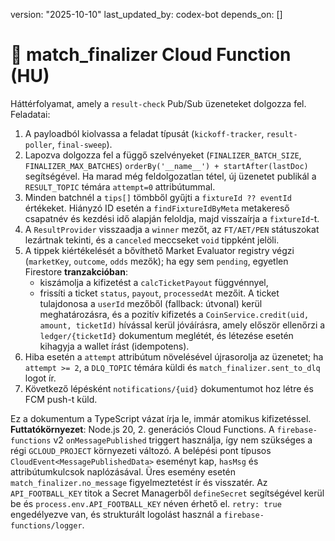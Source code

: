 version: "2025-10-10"
last_updated_by: codex-bot
depends_on: []

# 🧮 match_finalizer Cloud Function (HU)

Háttérfolyamat, amely a `result-check` Pub/Sub üzeneteket dolgozza fel. Feladatai:

1. A payloadból kiolvassa a feladat típusát (`kickoff-tracker`, `result-poller`, `final-sweep`).
2. Lapozva dolgozza fel a függő szelvényeket (`FINALIZER_BATCH_SIZE`, `FINALIZER_MAX_BATCHES`) `orderBy('__name__') + startAfter(lastDoc)` segítségével. Ha marad még feldolgozatlan tétel, új üzenetet publikál a `RESULT_TOPIC` témára `attempt=0` attribútummal.
3. Minden batchnél a `tips[]` tömbből gyűjti a `fixtureId ?? eventId` értékeket. Hiányzó ID esetén a `findFixtureIdByMeta` metakereső csapatnév és kezdési idő alapján feloldja, majd visszaírja a `fixtureId`-t.
4. A `ResultProvider` visszaadja a `winner` mezőt, az `FT/AET/PEN` státuszokat lezártnak tekinti, és a `canceled` meccseket `void` tippként jelöli.
5. A tippek kiértékelését a bővíthető Market Evaluator registry végzi (`marketKey`, `outcome`, `odds` mezők); ha egy sem `pending`, egyetlen Firestore **tranzakcióban**:
   - kiszámolja a kifizetést a `calcTicketPayout` függvénnyel,
   - frissíti a ticket `status`, `payout`, `processedAt` mezőit.
   A ticket tulajdonosa a `userId` mezőből (fallback: útvonal) kerül meghatározásra, és a pozitív kifizetés a `CoinService.credit(uid, amount, ticketId)` hívással kerül jóváírásra, amely először ellenőrzi a `ledger/{ticketId}` dokumentum meglétét, és létezése esetén kihagyja a wallet írást (idempotens).
6. Hiba esetén a `attempt` attribútum növelésével újrasorolja az üzenetet; ha `attempt >= 2`, a `DLQ_TOPIC` témára küldi és `match_finalizer.sent_to_dlq` logot ír.
7. Következő lépésként `notifications/{uid}` dokumentumot hoz létre és FCM push-t küld.

Ez a dokumentum a TypeScript vázat írja le, immár atomikus kifizetéssel.
**Futtatókörnyezet**: Node.js 20, 2. generációs Cloud Functions.
A `firebase-functions` v2 `onMessagePublished` triggert használja, így nem szükséges a régi `GCLOUD_PROJECT` környezeti változó.
A belépési pont típusos `CloudEvent<MessagePublishedData>` eseményt kap, `hasMsg` és attribútumkulcsok naplózásával. Üres esemény esetén `match_finalizer.no_message` figyelmeztetést ír és visszatér.
Az `API_FOOTBALL_KEY` titok a Secret Managerből `defineSecret` segítségével kerül be és `process.env.API_FOOTBALL_KEY` néven érhető el.
`retry: true` engedélyezve van, és strukturált logolást használ a `firebase-functions/logger`.
